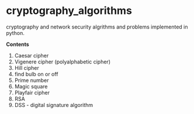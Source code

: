 # cryptography_algorithms
cryptography and network security algrithms and problems implemented in python.

 **Contents**
1. Caesar cipher
2. Vigenere cipher (polyalphabetic cipher)
3. Hill cipher
4. find bulb on or off
5. Prime number
6. Magic square
7. Playfair cipher
8. RSA
8. DSS - digital signature algorithm